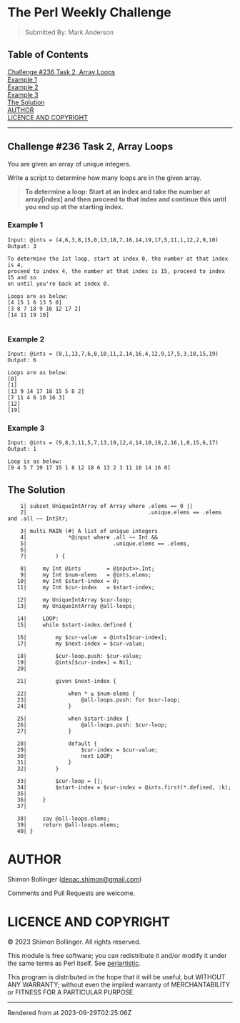 # The Perl Weekly Challenge
>Submitted By: Mark Anderson


## Table of Contents
[Challenge #236 Task 2, Array Loops](#challenge-236-task-2-array-loops)  
[Example 1](#example-1)  
[Example 2](#example-2)  
[Example 3](#example-3)  
[The Solution](#the-solution)  
[AUTHOR](#author)  
[LICENCE AND COPYRIGHT](#licence-and-copyright)  

----
## Challenge #236 Task 2, Array Loops
You are given an array of unique integers.

Write a script to determine how many loops are in the given array.

> **To determine a loop: Start at an index and take the number at array[index] and then proceed to that index and continue this until you end up at the starting index.**  


### Example 1
```
Input: @ints = (4,6,3,8,15,0,13,18,7,16,14,19,17,5,11,1,12,2,9,10)
Output: 3

To determine the 1st loop, start at index 0, the number at that index is 4,
proceed to index 4, the number at that index is 15, proceed to index 15 and so
on until you're back at index 0.

Loops are as below:
[4 15 1 6 13 5 0]
[3 8 7 18 9 16 12 17 2]
[14 11 19 10]


```
### Example 2
```
Input: @ints = (0,1,13,7,6,8,10,11,2,14,16,4,12,9,17,5,3,18,15,19)
Output: 6

Loops are as below:
[0]
[1]
[13 9 14 17 18 15 5 8 2]
[7 11 4 6 10 16 3]
[12]
[19]

```
### Example 3
```
Input: @ints = (9,8,3,11,5,7,13,19,12,4,14,10,18,2,16,1,0,15,6,17)
Output: 1

Loop is as below:
[9 4 5 7 19 17 15 1 8 12 18 6 13 2 3 11 10 14 16 0]

```
## The Solution








```
    1| subset UniqueIntArray of Array where .elems == 0 ||
    2|                                      .unique.elems == .elems and .all ~~ IntStr;

```








```
    3| multi MAIN (#| A list of unique integers
    4|             *@input where .all ~~ Int &&
    5|                           .unique.elems == .elems,
    6| 
    7|         ) {

```








```
    8|     my Int @ints        = @input>>.Int;
    9|     my Int $num-elems   = @ints.elems;
   10|     my Int $start-index = 0;
   11|     my Int $cur-index   = $start-index;

```








```
   12|     my UniqueIntArray $cur-loop;
   13|     my UniqueIntArray @all-loops;

```








```
   14|     LOOP:
   15|     while $start-index.defined {

```








```
   16|         my $cur-value  = @ints[$cur-index];
   17|         my $next-index = $cur-value;

```








```
   18|         $cur-loop.push: $cur-value;
   19|         @ints[$cur-index] = Nil;
   20| 

```








```
   21|         given $next-index {

```








```
   22|             when * ≥ $num-elems {
   23|                 @all-loops.push: for $cur-loop;
   24|             }

```








```
   25|             when $start-index {
   26|                 @all-loops.push: $cur-loop;
   27|             }

```








```
   28|             default {
   29|                 $cur-index = $cur-value;
   30|                 next LOOP;
   31|             }
   32|         } 

```








```
   33|         $cur-loop = [];
   34|         $start-index = $cur-index = @ints.first(*.defined, :k);
   35| 
   36|     } 
   37| 

```








```
   38|     say @all-loops.elems;
   39|     return @all-loops.elems;
   40| } 

```




# AUTHOR
Shimon Bollinger (deoac.shimon@gmail.com)

Comments and Pull Requests are welcome.

# LICENCE AND COPYRIGHT
© 2023 Shimon Bollinger. All rights reserved.

This module is free software; you can redistribute it and/or modify it under the same terms as Perl itself. See [perlartistic](http://perldoc.perl.org/perlartistic.html).

This program is distributed in the hope that it will be useful, but WITHOUT ANY WARRANTY; without even the implied warranty of MERCHANTABILITY or FITNESS FOR A PARTICULAR PURPOSE.







----
Rendered from  at 2023-09-29T02:25:06Z
